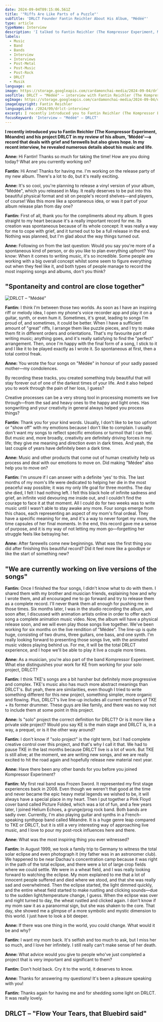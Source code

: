```yaml
---
date: 2024-09-04T09:15:06.561Z
title: '"Riffs Are Like Parts of a Puzzle"'
subTitle: 'DRLCT Founder Fantin Reichler About His Album, "Médéé"'
type: article
typeName: Interview
description: 'I talked to Fantin Reichler (The Kompressor Experiment, Méandre) about his solo project, DRLCT and his recently-released album, "Médéé". Please enjoy the interview and learn some fascinating details about his creative process.'
labels:
  - Music
  - Band
  - Bands
  - Interview
  - Interviews
  - Post-Metal
  - Post-Music
  - Post-Rock
  - DRLCT
  - Musik
language: en
image: https://storage.googleapis.com/cardamonchai-media/2024-09-04/drlct-interview-soundsvegan-com-jpg-imagine-080808_1b292f_1024_768/640.webp
seoTitle: DRLCT – "Médéé" – interview with Fantin Reichler (The Kompressor Experiment, Méandre)
ogImage: https://storage.googleapis.com/cardamonchai-media/2024-09-04/drlct-interview-soundsvegan-com-og-jpg-imagine-080808_1b2930_1200_628/640.webp
imageCopyright: Fantin Reichler
languageLink: /2024/09/drlct-interview/
excerpt: I recently introduced you to Fantin Reichler (The Kompressor Experiment, Méandre) and his project DRLCT in my review of his album, 'Médéé'—a record that deals with grief and farewells but also gives hope. In my recent interview, he revealed numerous details about his music and life
focusKeyword: 'Interview – "Médéé" – DRLCT'
---
```


**I recently introduced you to Fantin Reichler (The Kompressor Experiment, Méandre) and his project DRLCT in my review of his album, 'Médéé'—a record that deals with grief and farewells but also gives hope. In my recent interview, he revealed numerous details about his music and life**.

**Anne:** Hi Fantin! Thanks so much for taking the time! How are you doing today? What are you currently working on?

**Fantin:** Hi Anne! Thanks for having me. I'm working on the release party of my new album. There's a lot to do, but it's really exciting.

**Anne:** It's so cool, you're planning to release a vinyl version of your album, "Médée", which you released in May. It really deserves to be put into this beautiful physical format and sit on people's record shelves—and players, of course! Was this more like a spontaneous idea, or was it part of your album release plan from day one?

**Fantin:** First of all, thank you for the compliments about my album. It goes straight to my heart because it's a really important record for me. Its creation was spontaneous because of its whole concept: It was really a way for me to cope with grief, and it turned out to be a full release in the end. Nothing was planned, but I'm glad about the way things turned out.

**Anne:** Following on from the last question: Would you say you're more of a spontaneous kind of person, or do you like to plan everything upfront? You know: When it comes to writing music, it's so incredible. Some people are working with a big overall concept whilst some seem to figure everything out when they feel like it, and both types of people manage to record the most inspiring songs and albums, don't you think?

## "Spontaneity and control are close together"

![DRLCT – "Médéé"](https://storage.googleapis.com/cardamonchai-media/2024-08-21/drlct-medee-coverart-soundsvegan-com-jpg-imagine-d8d8d8_6c8ec0_700_700/640.webp 'DRLCT – "Médéé"')

**Fantin:** I think I'm between those two worlds. As soon as I have an inspiring riff or melody idea, I open my phone's voice recorder app and play it on a guitar, synth, or even hum it. Sometimes, it's great, leading to songs I'm proud of, and sometimes, it could be better. When I have a sufficient amount of "great" riffs, I arrange them like puzzle pieces, and I try to make them fit in different orders and orientations. That's my favourite part of writing music; anything goes, and it's really satisfying to find the "perfect" arrangement. Then, once I'm happy with the final form of a song, I stick to it and I like it to be played exactly as I wrote it. So spontaneous at first, then a total control freak.

**Anne:** You wrote the four songs on "Médée" in honour of your sadly passed mother—my condolences.

By recording these tracks, you created something truly beautiful that will stay forever out of one of the darkest times of your life. And it also helped you to work through the pain of her loss, I guess?

Creative processes can be a very strong tool in processing moments we live through—from the sad and heavy ones to the happy and light ones. Has songwriting and your creativity in general always helped you process things?

**Fantin:** Thank you for your kind words. Usually, I don't like to be too upfront or "show off" with my emotions because I don't like to complain. I usually don't want my songs to reflect specific emotions or turmoil that I can feel. But music and, more broadly, creativity are definitely driving forces in my life; they give me meaning and direction even in dark times. And yeah, the last couple of years have definitely been a dark time.

**Anne:** Music and other products that come out of human creativity help us process and deal with our emotions to move on. Did making "Médee" also help you to move on?

**Fantin:** I'm unsure if I can answer with a definite 'yes' to this. The last months of my mom's life were dedicated to helping her die in the most peaceful way possible; it was my only life goal for three months. The day she died, I felt I had nothing left. I felt this black hole of infinite sadness and grief, an infinite void devouring me inside out, and I couldn't find the courage to face it at that moment. All I could do for two weeks was to write music until I wasn't able to stay awake any more. Four songs emerge from this chaos, each representing an aspect of my mom's final ordeal. They have a specific meaning for me, and it's a way to never forget my mom, the time capsules of her final moments. In the end, this record gave me a sense of purpose, and it is my way of not letting my mom go—forgetting her struggle feels like betraying her.

**Anne:** After farewells come new beginnings. What was the first thing you did after finishing this beautiful record? Did it feel more like a goodbye or like the start of something new?

## "We are currently working on live versions of the songs"

**Fantin:** Once I finished the four songs, I didn't know what to do with them. I shared them with my brother and musician friends, explaining how and why I wrote them, and all encouraged me to go forward and try to release them as a complete record. I'll never thank them all enough for pushing me in those times. Six months later, I was in the studio recording the album, and soon after, I discussed with animation artists online in order to offer each song a complete animation music video. Now, the album will have a physical release soon, and we will even play those songs live together. We've been working for six months on the live rendition of "Médée". The line-up is quite huge, consisting of two drums, three guitars, one bass, and one synth. I'm really looking forward to presenting those songs live, with the animated music videos playing behind us. For me, it will be the total DRLCT experience, and I hope we'll be able to play it live a couple more times.

**Anne:** As a musician, you're also part of the band Kompressor Experiment. What else distinguishes your work for KE from working for your solo project, DRLCT?

**Fantin:** I think TKE's songs are a bit harsher but definitely more progressive and complex. TKE's music also has much more abstract meanings than DRLCT's. But yeah, there are similarities, even though I tried to write something different for this new project, something simpler, more organic and flowing. Plus, DRLCT's live line-up includes all current members of TKE + its former drummer. These guys are like family, and there was no way not to include them at some point in this project.

**Anne:** Is "solo" project the correct definition for DRLCT? Or is it more like a private side project? Would you say KE is the main stage and DRLCT is, in a way, a prequel, or is it the other way around?

**Fantin:** I don't know if "solo project" is the right term, but I had complete creative control over this project, and that's why I call it that. We had to pause TKE in the last months because DRLCT live is a lot of work. But TKE is still alive; at the moment, we are writing new songs, and we are really excited to hit the road again and hopefully release new material next year.

**Anne:** Have there been any other bands for you before you joined Kompressor Experiment?

**Fantin:** My first real band was Frozen Sword. It represented my first stage experiences back in 2008. Even though we weren't that good at the time and never became the epic heavy metal legends we wished to be, it will always have a special place in my heart. Then I put together a Pink Floyd cover band called Picture Folded, which was a lot of fun, and a few years later, I joined Helium Echoes, a grunge/prog rock band. Both bands are sadly over. Currently, I'm also playing guitar and synths in a French-speaking synthpop band called Méandre. It is a huge genre leap compared to TKE or DRLCT, but it is still a very interesting way of approaching live music, and I love to pour my post-rock influences here and there.

**Anne:** What was the most inspiring thing you ever witnessed?

**Fantin:** In August 1999, we took a family trip to Germany to witness the total solar eclipse and even photograph it (my father was in an astronomer club). We happened to be near Dachau's concentration camp because it was right in the path of the total eclipse, and there were a lot of large crop fields where we could settle. We were in a wheat field, and I was really looking forward to watching the eclipse. My mom explained to me that a lot of innocent people suffered and died where we stood, and that she was really sad and overwhelmed. Then the eclipse started, the light dimmed quickly, and the entire wheat field started to make rustling and clicking sounds—due to the sudden light/temperature change, I guess. When the eclipse was over and night turned to day, the wheat rustled and clicked again. I don't know if my mom saw it as a paranormal sign, but she was shaken to the core. That day, she showed me a glimpse of a more symbolic and mystic dimension to this world. I just have to look a bit deeper.

**Anne:** If there was one thing in the world, you could change. What would it be and why?

**Fantin:** I want my mom back. It's selfish and too much to ask, but I miss her so much, and I love her infinitely. I still really can't make sense of her death.

**Anne:** What advice would you give to people who've just completed a project that is very important and significant to them?

**Fantin:** Don't hold back. Cry it to the world, it deserves to know.

**Anne:** Thanks for answering my questions! It's been a pleasure speaking with you!

**Fantin:** Thanks again for having me and for shedding some light on DRLCT. It was really lovely.

## DRLCT – "Flow Your Tears, that Bluebird said"

<YouTube id="VGFo3tYTgew" />
